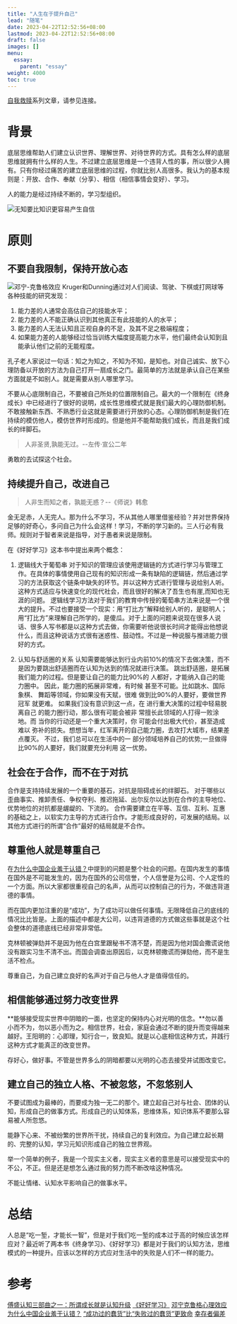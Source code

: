 ```yaml
---
title: "人生在于提升自己"
lead: "随笔"
date: 2023-04-22T12:52:56+08:00
lastmod: 2023-04-22T12:52:56+08:00
draft: false
images: []
menu:
  essay:
    parent: "essay"
weight: 4000
toc: true
---
```


[自我救赎](https://www.jianshu.com/p/4dc0ce4f233c)系列文章，请参见连接。
# 背景

底层思维帮助人们建立认识世界、理解世界、对待世界的方式。具有怎么样的底层思维就拥有什么样的人生。不过建立底层思维是一个违背人性的事，所以很少人拥有。只有你经过痛苦的建立底层思维的过程，你就比别人高很多。我认为的基本规则是：开放、合作、奉献（分享）、相信（相信事情会变好）、学习。

人的能力是经过持续不断的，学习型组织。

![无知要比知识更容易产生自信](images/essay/00-01-01.webp)

# 原则

## 不要自我限制，保持开放心态

![邓宁-克鲁格效应](images/essay/00-01-02.webp)
Kruger和Dunning通过对人们阅读、驾驶、下棋或打网球等各种技能的研究发现：
1. 能力差的人通常会高估自己的技能水平；
2. 能力差的人不能正确认识到其他真正有此技能的人的水平；
3. 能力差的人无法认知且正视自身的不足，及其不足之极端程度；
4. 如果能力差的人能够经过恰当训练大幅度提高能力水平，他们最终会认知到且能承认他们之前的无能程度。

孔子老人家说过一句话：知之为知之，不知为不知，是知也。对自己诚实、放下心理防备以开放的方法为自己打开一扇成长之门。最简单的方法就是承认自己在某些方面就是不如别人。就是需要从别人哪里学习。

不要从心底限制自己，不要被自己所处的位置限制自己。最大的一个限制在《终身成长》中已经进行了很好的说明，成长性思维模式就是我们最大的心理防御机制。不敢接触新东西、不熟悉行业这就是需要进行开放的心态。心理防御机制是我们在持续的模仿他人，模仿世界时形成的。但是他并不能帮助我们成长，而且是我们成长的绊脚石。

> 人非圣贤,孰能无过。--左传·宣公二年

勇敢的去试探这个社会。

## 持续提升自己，改进自己

> 人非生而知之者，孰能无惑？--《师说》韩愈

金无足赤，人无完人。那为什么不学习，不从其他人哪里借鉴经验？并对世界保持足够的好奇心，多问自己为什么会这样！学习，不断的学习新的。三人行必有我师。规则对于智者来说是指导，对于愚者来说是限制。

在《好好学习》这本书中提出来两个概念：
1. 逻辑线大于葡萄串
  对于知识的管理应该使用逻辑链的方式进行学习与管理工作。在具体的事情使用自己现有的知识形成一条有缺陷的逻辑链，然后通过学习的方法获取这个链条中缺失的环节。并以这种方式进行管理与说给别人听。这种方式适应与快速变化的现代社会，而且很好的解决了吾生也有崖,而知也无涯的问题。
逻辑线学习方法对于我们的教育中传授的葡萄串方法来说是一个很大的提升。不过也要接受一个现实：用“打比方”解释给别人听的，是聪明人；用“打比方”来理解自己所学的，是傻瓜。对于上面的问题来说现在很多人说话、很多人写书都是以这种方式去做，你需要听他说很长时间才能得出他想说什么，而且这种说话方式很有迷惑性、鼓动性。不过是一种说服与推进能力很好的方式。

2. 认知与舒适圈的关系
认知需要能够达到行业内前10%的情况下去做决策，而不是因为要跳出舒适圈而在认知为达到的情况就进行决策。
跳出舒适圈，是拓展我们能力的过程。但是要让自己的能力比90%的 人都好，才能纳入自己的能力圈中。 因此，能力圈的拓展非常难，有时候 甚至不可能。比如跳水、国际象棋、 舞蹈等领域，你如果没有天赋，很难 做到比90%的人要好，要做世界冠军 就更难。
如果我们没有意识到这一点，在 进行重大决策的过程中轻易脱离自己 的能力圈行动，那么很有可能会被非 常擅长此领域的人打得一败涂地。而 当你的行动还是一个重大决策时，你 可能会付出极大代价，甚至造成难以 弥补的损失。想想当年，红军离开的自己能力圈，去攻打大城市，结果差 点覆灭。
不过，我们总可以在生活中的一 部分领域培养自己的优势;一旦做得 比90%的人要好，我们就要充分利用 这一优势。

## 社会在于合作，而不在于对抗
合作是支持持续发展的一个重要的基石，对抗是阻碍成长的绊脚石。 对于哪些以歪曲事实、推卸责任、争权夺利、推迟拖延、出尔反尔以达到在合作的主导地位、优势地位的对抗都是龌龊的、下流的。
合作需要建立在平等、互信、互利、互惠的基础之上，以软实力主导的方式进行合作。才能形成良好的，可发展的结局。以其他方式进行的所谓“合作”最好的结局就是不合作。

## 尊重他人就是尊重自己
在[为什么中国企业羞于认错？](https://www.infoq.cn/article/SPdSii6cBKoDiWsPr0J1)中提到的问题是整个社会的问题。在国内发生的事情在国外是不可能发生的，因为在国外的公司信誉，个人信誉是为公司、个人定性的一个方面。所以大家都很重视自己的名声，从而可以控制自己的行为，不做违背道德的事情。

而在国内更加注重的是“成功”，为了成功可以做任何事情。无限降低自己的底线的情况比比皆是。上面的描述中都是大公司，以违背道德的方式做这些事就是这个社会整体的道德底线已经非常非常低。

克林顿被弹劾并不是因为他在白宫里跟秘书不清不楚，而是因为他对国会撒谎说他没有跟实习生不清不出。而国会调查出原因后，以克林顿撒谎而弹劾他，而不是生活不检点。

尊重自己，为自己建立良好的名声对于自己与他人才是值得信任的。

## 相信能够通过努力改变世界

**能够接受现实世界中阴暗的一面，也坚定的保持内心对光明的信念。**勿以善小而不为，勿以恶小而为之。相信世界，社会，家庭会通过不断的提升而变得越来越好。王阳明的：心即理，知行合一，致良知。就是以心底相信这种方式，并践行这种方式才能真正的改变世界。

存好心，做好事。不管是世界多么的阴暗都要以光明的心态去接受并试图改变它。

## 建立自己的独立人格、不被忽悠，不忽悠别人

不要试图成为最棒的，而要成为独一无二的那个。建立起自己对与社会、团体的认知，形成自己的做事方式。形成自己的认知体系，思维体系，知识体系不要那么容易被人所忽悠。

能静下心来、不被纷繁的世界所干扰，持续自己的复利效应。为自己建立起长期的、完整的认知，学习元知识形成自己的独立世界观。

举一个简单的例子，我是一个现实主义者，现实主义者的意思是可以接受现实中的不公，不正。但是还是想怎么通过我的努力而不断改啥这种情况。

不能让情绪、认知水平影响自己的做事水平。

# 总结

人总是“吃一堑，才能长一智”，但是对于我们吃一堑的成本过于高的时候应该怎样应对？最近听了两本书《终身学习》、《好好学习》都是对于我们的认知方法，思维模式的一种提升。应该以怎样的方式应对生活中的失败是人们不一样的能力。

# 参考
[傅盛认知三部曲之一：所谓成长就是认知升级](https://36kr.com/p/5065824)
[《好好学习》](https://book.douban.com/subject/26952718/)
[邓宁克鲁格心理效应](https://baike.baidu.com/item/%E8%BE%BE%E5%85%8B%E6%95%88%E5%BA%94/5639178?fr=aladdin)
[为什么中国企业羞于认错？](https://www.infoq.cn/article/SPdSii6cBKoDiWsPr0J1)
[“成功过的蠢货”比“失败过的蠢货”更致命](http://finance.sina.com.cn/money/fund/fundzmt/2019-11-01/doc-iicezuev6522535.shtml)
[幸存者偏差](https://baike.baidu.com/item/%E5%B9%B8%E5%AD%98%E8%80%85%E5%81%8F%E5%B7%AE/10313799?fr=aladdin)
